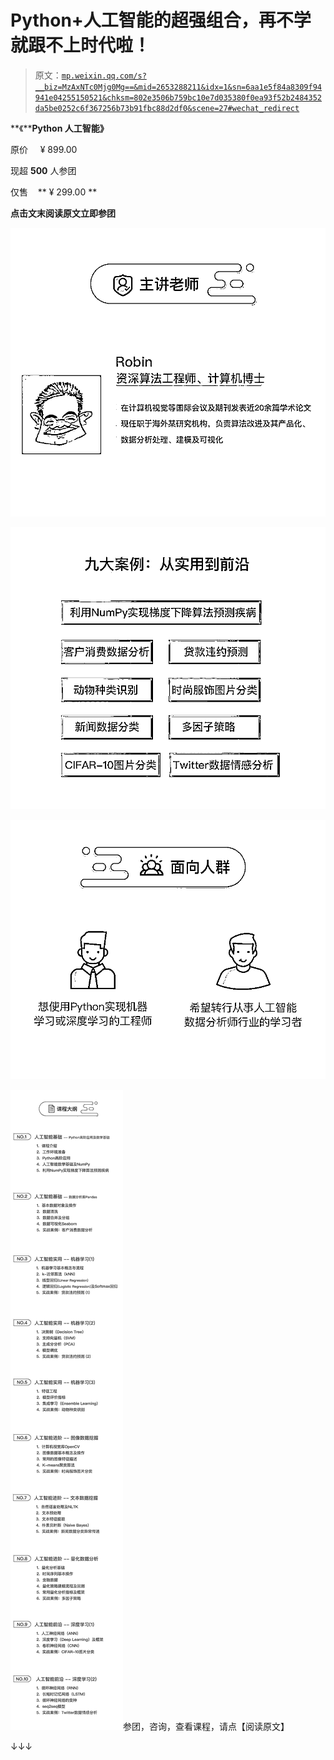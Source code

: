 # Python+人工智能的超强组合，再不学就跟不上时代啦！

> 原文：[`mp.weixin.qq.com/s?__biz=MzAxNTc0Mjg0Mg==&mid=2653288211&idx=1&sn=6aa1e5f84a8309f94941e04255150521&chksm=802e3506b759bc10e7d035380f0ea93f52b2484352da5be0252c6f367256b73b91fbc88d2df0&scene=27#wechat_redirect`](http://mp.weixin.qq.com/s?__biz=MzAxNTc0Mjg0Mg==&mid=2653288211&idx=1&sn=6aa1e5f84a8309f94941e04255150521&chksm=802e3506b759bc10e7d035380f0ea93f52b2484352da5be0252c6f367256b73b91fbc88d2df0&scene=27#wechat_redirect)

**《****Python 人工智能》**

原价     ¥ 899.00 

现超 **500** 人参团

仅售    ** ¥ 299.00 **

**点击文末阅读原文立即参团**

![](img/48cfb5f439672dc4047b6dbdb0d04129.png)

![](img/f85f0c8ebf139963c0dbc276f4a21b50.png)

![](img/cc8b90cf2c61bb5fd91f1c437a85350f.png)

![](img/0fd73ffeb3b52e575b99d5ccab030204.png)参团，咨询，查看课程，请点【阅读原文】

↓↓↓